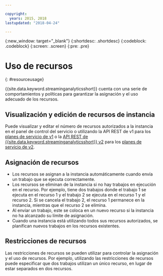 ```yaml
---

copyright:
  years: 2015, 2018
lastupdated: "2018-04-24"

---
```


<!-- Attribute definitions -->
{:new_window: target="_blank"}
{:shortdesc: .shortdesc}
{:codeblock: .codeblock}
{:screen: .screen}
{:pre: .pre}


# Uso de recursos
{: #resourceusage}

{{site.data.keyword.streaminganalyticsshort}} cuenta con una serie de comportamientos y políticas para garantizar la asignación y el uso adecuado de los recursos.

## Visualización y edición de recursos de instancia
Puede visualizar y editar el número de recursos autorizados a la instancia en el panel de control del servicio o utilizando la API REST de v1 para los [planes de servicio de v1](/docs/services/StreamingAnalytics/service_plans.html) o la [API REST de {{site.data.keyword.streaminganalyticsshort}} v2](https://console.bluemix.net/apidocs/1939-streaming-analytics-v2#get-a-streaming-analytics-instance) para los [planes de servicio de v2](/docs/services/StreamingAnalytics/service_plans.html).

## Asignación de recursos
- Los recursos se asignan a la instancia automáticamente cuando envía un trabajo que se ejecuta correctamente.
- Los recursos se eliminan de la instancia si no hay trabajos en ejecución en el recurso. Por ejemplo, tiene dos trabajos donde el trabajo 1 se ejecuta en el recurso 1 y el trabajo 2 se ejecuta en el recurso 1 y el recurso 2. Si se cancela el trabajo 2, el recurso 1 permanece en la instancia, mientras que el recurso 2 se elimina.
- Al enviar un trabajo, este se coloca en un nuevo recurso si la instancia no ha alcanzado su límite de asignación.
- Cuando una instancia está utilizando todos sus recursos autorizados, se planifican nuevos trabajos en los recursos existentes.

## Restricciones de recursos

Las restricciones de recursos se pueden utilizar para controlar la asignación y el uso de recursos. Por ejemplo, utilizando las restricciones de recursos puede especificar que dos trabajos utilizan un único recurso, en lugar de estar separados en dos recursos.
